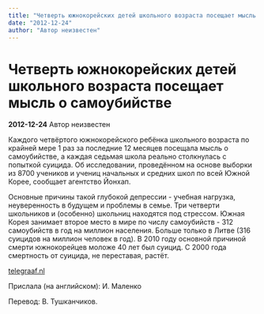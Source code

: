 ```yaml
---
title: "Четверть южнокорейских детей школьного возраста посещает мысль о самоубийстве"
date: "2012-12-24"
author: "Автор неизвестен"
---
```


# Четверть южнокорейских детей школьного возраста посещает мысль о самоубийстве

**2012-12-24** Автор неизвестен

Каждого четвёртого южнокорейского ребёнка школьного возраста по крайней мере 1 раз за последние 12 месяцев посещала мысль о самоубийстве, а каждая седьмая школа реально столкнулась с попыткой суицида. Об исследовании, проведённом на основе выборки из 8700 учеников и учениц начальных и средних школ по всей Южной Корее, сообщает агентство Йонхап.

Основные причины такой глубокой депрессии - учебная нагрузка, неуверенность в будущем и проблемы в семье. Три четверти школьников и (особенно) школьниц находятся под стрессом. Южная Корея занимает второе место в мире по числу самоубийств - 312 самоубийств в год на миллион населения. Больше только в Литве (316 суицидов на миллион человек в год). В 2010 году основной причиной смерти южнокорейцев моложе 40 лет был суицид. С 2000 года смертность от суицида, не переставая, растёт.

[telegraaf.nl](http://www.telegraaf.nl/buitenland/21179676/__Scholieren_overwegen_zelfmoord__.html)

Прислала (на английском): И. Маленко

Перевод: В. Тушканчиков.